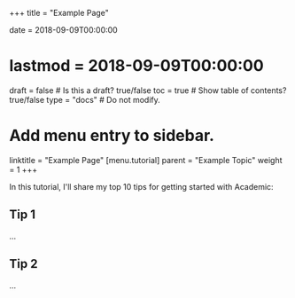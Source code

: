 +++
title = "Example Page"

date = 2018-09-09T00:00:00
# lastmod = 2018-09-09T00:00:00

draft = false  # Is this a draft? true/false
toc = true  # Show table of contents? true/false
type = "docs"  # Do not modify.

# Add menu entry to sidebar.
linktitle = "Example Page"
[menu.tutorial]
  parent = "Example Topic"
  weight = 1
+++

In this tutorial, I'll share my top 10 tips for getting started with Academic:

## Tip 1

...

## Tip 2

...

